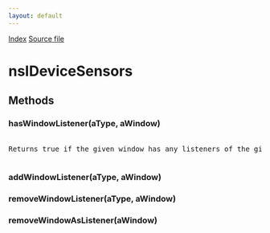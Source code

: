 ```yaml
---
layout: default
---
```

<div id='links'><a href="../index.html">Index</a>
<a href="http://dxr.mozilla.org/mozilla-central/source/xpcom/system/nsIDeviceSensors.idl">Source file</a>
</div>

# nsIDeviceSensors #

## Methods ##

### hasWindowListener(aType, aWindow) ###
<pre>  
Returns true if the given window has any listeners of the given type  
  
</pre>
### addWindowListener(aType, aWindow) ###

### removeWindowListener(aType, aWindow) ###

### removeWindowAsListener(aWindow) ###
